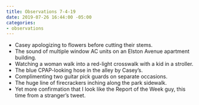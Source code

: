 ```yaml
---
title: Observations 7-4-19
date: 2019-07-26 16:44:00 -05:00
categories:
- observations
---
```


- Casey apologizing to flowers before cutting their stems.
- The sound of multiple window AC units on an Elston Avenue apartment building.
- Watching a woman walk into a red-light crosswalk with a kid in a stroller.
- The blue CPAP-looking hose in the alley by Casey’s.
- Complimenting two guitar pick guards on separate occasions.
- The huge line of firecrackers inching along the park sidewalk.
- Yet more confirmation that I look like the Report of the Week guy, this time from a stranger’s tweet.